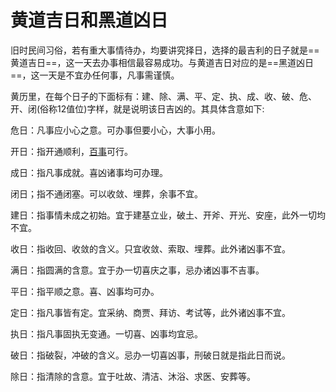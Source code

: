 # 黄道吉日和黑道凶日

旧时民间习俗，若有重大事情待办，均要讲究择日，选择的最吉利的日子就是==黄道吉日==，这一天去办事相信最容易成功。与黄道吉日对应的是==黑道凶日==，这一天是不宜办任何事，凡事需谨慎。

黄历里，在每个日子的下面标有：建、除、满、平、定、执、成、收、破、危、开、闭(俗称12值位)字样，就是说明该日吉凶的。其具体含意如下:

危日：凡事应小心之意。可办事但要小心，大事小用。

开日：指开通顺利，[百事](https://www.baidu.com/s?wd=%E7%99%BE%E4%BA%8B&tn=SE_PcZhidaonwhc_ngpagmjz&rsv_dl=gh_pc_zhidao)可行。

成日：指凡事成就。喜凶诸事均可办理。

闭日；指不通闭塞。可以收敛、埋葬，余事不宜。

建日：指事情未成之初始。宜于建基立业，破土、开斧、开光、安座，此外一切均不宜。

收日：指收回、收敛的含义。只宜收敛、索取、埋葬。此外诸凶事不宜。

满日：指圆满的含意。宜于办一切喜庆之事，忌办诸凶事不吉事。

平日：指平顺之意。喜、凶事均可办。

定日：指凡事皆有定。宜采纳、商贾、拜访、考试等，此外诸凶事不宜。

执日：指凡事固执无变通。一切喜、凶事均宜忌。

破日：指破裂，冲破的含义。忌办一切喜凶事，刑破日就是指此日而说。

除日：指清除的含意。宜于吐故、清洁、沐浴、求医、安葬等。

